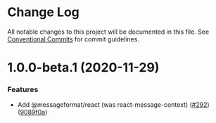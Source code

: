 # Change Log

All notable changes to this project will be documented in this file.
See [Conventional Commits](https://conventionalcommits.org) for commit guidelines.

# 1.0.0-beta.1 (2020-11-29)


### Features

* Add @messageformat/react (was react-message-context) ([#292](https://github.com/messageformat/messageformat/issues/292)) ([9089f0a](https://github.com/messageformat/messageformat/commit/9089f0ad52f21f8ab6c356fd4f51bb140dc36855))
